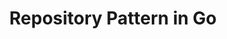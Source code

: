 ---
title: "Repository Pattern in Go"
desc: "Lorem ipsum dolor sit amet"
thumbnailUrl: "https://images.unsplash.com/photo-1590859808308-3d2d9c515b1a?q=80&w=874&auto=format&fit=crop&ixlib=rb-4.0.3&ixid=M3wxMjA3fDB8MHxwaG90by1wYWdlfHx8fGVufDB8fHx8fA%3D%3D"
category: {
  slug: "study",
  title: "Study"
}
keywords: ["go", "backend", "architecture"]
publishedDate: 2019-09-01
---